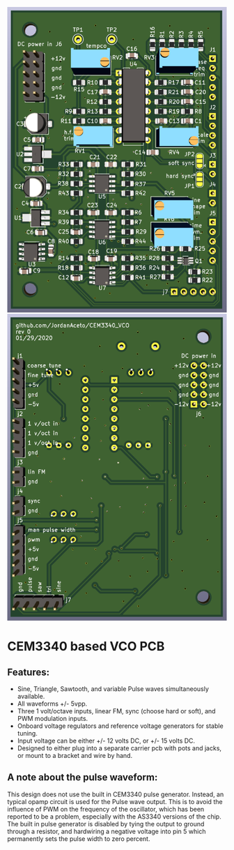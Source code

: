 ![Alt text](./pics/pcb_front.png?raw=true "Title")  ![Alt text](./pics/pcb_rear.png?raw=true "Title") 

# CEM3340 based VCO PCB

## Features:
- Sine, Triangle, Sawtooth, and variable Pulse waves simultaneously available.
- All waveforms +/- 5vpp.
- Three 1 volt/octave inputs, linear FM, sync (choose hard or soft), and PWM modulation inputs.
- Onboard voltage regulators and reference voltage generators for stable tuning.
- Input voltage can be either +/- 12 volts DC, or +/- 15 volts DC.
- Designed to either plug into a separate carrier pcb with pots and jacks, or mount to a bracket and wire by hand. 


## A note about the pulse waveform:
 This design does not use the built in CEM3340 pulse generator. Instead, an typical opamp circuit is used for the Pulse wave output. This is to avoid the influence of PWM on the frequency of the oscillator, which has been reported to be a problem, especially with the AS3340 versions of the chip. The built in pulse generator is disabled by tying the output to ground through a resistor, and hardwiring a negative voltage into pin 5 which permanently sets the pulse width to zero percent.
